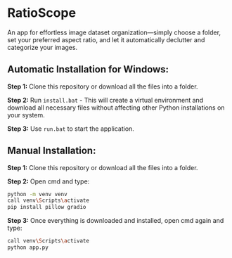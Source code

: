 # **RatioScope**
An app for effortless image dataset organization—simply choose a folder, set your preferred aspect ratio, and let it automatically declutter and categorize your images.

## **Automatic Installation for Windows:**

**Step 1:** Clone this repository or download all the files into a folder.

**Step 2:** Run `install.bat` - This will create a virtual environment and download all necessary files without affecting other Python installations on your system.

**Step 3:** Use `run.bat` to start the application.

## **Manual Installation:**

**Step 1:** Clone this repository or download all the files into a folder.

**Step 2:** Open cmd and type:
```bash
python -m venv venv
call venv\Scripts\activate
pip install pillow gradio
```

**Step 3:** Once everything is downloaded and installed, open cmd again and type:
```bash
call venv\Scripts\activate
python app.py
```
